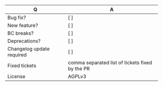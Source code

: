 | Q                         | A
| ------------------------- | ---
| Bug fix?                  | [ ]
| New feature?              | [ ]
| BC breaks?                | [ ]
| Deprecations?             | [ ]
| Changelog update required | [ ]
| Fixed tickets             | comma separated list of tickets fixed by the PR
| License                   | AGPLv3
